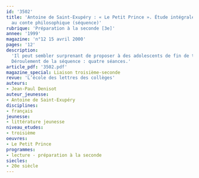 ```yaml
---
id: '3502'
title: 'Antoine de Saint-Exupéry : « Le Petit Prince ». Étude intégrale et initiation
  au conte philosophique (séquence)'
rubrique: 'Préparation à la seconde [3e]'
annee: '1999'
magazine: 'n°12 15 avril 2000'
pages: '12'
description: 
  'Il peut sembler surprenant de proposer à des adolescents de fin de troisième-début de seconde la lecture d’une œuvre qu’ils ont déjà vue ad nauseam, comme ils ne manqueront pas de l’objecter avec vigueur. Pour réduire leur opposition, il suffit de battre le rappel de leurs souvenirs d’école élémentaire ou de sixième : à part une histoire de mouton dans un coffre et la rencontre avec un renard, rien n’a été étudié ou ils n’ont pas compris grand-chose – et ils ne le pouvaient pas, puisque ce livre est un livre pour adolescents et adultes, et non pour enfants. L’objectif technique de cette séquence est en effet de faire découvrir la notion d’implicite d’une œuvre littéraire, ses significations, et non plus de faire lire un simple conte enfantin, c’est-à-dire de faire lire en lecteur averti et non plus naïf.
  Déroulement de la séquence : quatre séances.'
article_pdf: '3502.pdf'
magazine_special: Liaison troisième-seconde
revue: 'L’école des lettres des collèges'
auteurs:
- Jean-Paul Denisot
auteur_jeunesse:
- Antoine de Saint-Exupéry
disciplines:
- français
jeunesse:
- littérature jeunesse
niveau_etudes:
- troisième
oeuvres:
- Le Petit Prince
programmes:
- lecture - préparation à la seconde
siecles:
- 20e siècle
---
```

